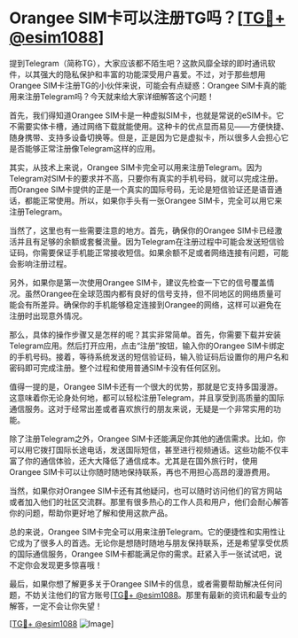 # Orangee SIM卡可以注册TG吗？[[TG💪+ @esim1088](https://t.me/s/esim1088)]

提到Telegram（简称TG），大家应该都不陌生吧？这款风靡全球的即时通讯软件，以其强大的隐私保护和丰富的功能深受用户喜爱。不过，对于那些想用Orangee SIM卡注册TG的小伙伴来说，可能会有点疑惑：Orangee SIM卡真的能用来注册Telegram吗？今天就来给大家详细解答这个问题！

首先，我们得知道Orangee SIM卡是一种虚拟SIM卡，也就是常说的eSIM卡。它不需要实体卡槽，通过网络下载就能使用。这种卡的优点显而易见——方便快捷、随身携带、支持多设备切换等。但是，正是因为它是虚拟卡，所以很多人会担心它是否能够正常注册像Telegram这样的应用。

其实，从技术上来说，Orangee SIM卡完全可以用来注册Telegram。因为Telegram对SIM卡的要求并不高，只要你有真实的手机号码，就可以完成注册。而Orangee SIM卡提供的正是一个真实的国际号码，无论是短信验证还是语音通话，都能正常使用。所以，如果你手头有一张Orangee SIM卡，完全可以用它来注册Telegram。

当然了，这里也有一些需要注意的地方。首先，确保你的Orangee SIM卡已经激活并且有足够的余额或套餐流量。因为Telegram在注册过程中可能会发送短信验证码，你需要保证手机能正常接收短信。如果余额不足或者网络连接有问题，可能会影响注册过程。

另外，如果你是第一次使用Orangee SIM卡，建议先检查一下它的信号覆盖情况。虽然Orangee在全球范围内都有良好的信号支持，但不同地区的网络质量可能会有所差异。确保你的手机能够稳定连接到Orangee的网络，这样可以避免在注册时出现意外情况。

那么，具体的操作步骤又是怎样的呢？其实非常简单。首先，你需要下载并安装Telegram应用。然后打开应用，点击“注册”按钮，输入你的Orangee SIM卡绑定的手机号码。接着，等待系统发送的短信验证码，输入验证码后设置你的用户名和密码即可完成注册。整个过程和使用普通SIM卡没有任何区别。

值得一提的是，Orangee SIM卡还有一个很大的优势，那就是它支持多国漫游。这意味着你无论身处何地，都可以轻松注册Telegram，并且享受到高质量的国际通信服务。这对于经常出差或者喜欢旅行的朋友来说，无疑是一个非常实用的功能。

除了注册Telegram之外，Orangee SIM卡还能满足你其他的通信需求。比如，你可以用它拨打国际长途电话，发送国际短信，甚至进行视频通话。这些功能不仅丰富了你的通信体验，还大大降低了通信成本。尤其是在国外旅行时，使用Orangee SIM卡可以让你随时随地保持联系，再也不用担心高昂的漫游费用。

当然，如果你对Orangee SIM卡还有其他疑问，也可以随时访问他们的官方网站或者加入他们的社区交流群。那里有很多热心的工作人员和用户，他们会耐心解答你的问题，帮助你更好地了解和使用这款产品。

总的来说，Orangee SIM卡完全可以用来注册Telegram。它的便捷性和实用性让它成为了很多人的首选。无论你是想随时随地与朋友保持联系，还是希望享受优质的国际通信服务，Orangee SIM卡都能满足你的需求。赶紧入手一张试试吧，说不定你会发现更多惊喜哦！

最后，如果你想了解更多关于Orangee SIM卡的信息，或者需要帮助解决任何问题，不妨关注他们的官方账号[[TG💪+ @esim1088](https://t.me/s/esim1088)。那里有最新的资讯和最专业的解答，一定不会让你失望！ 

[[TG💪+ @esim1088](https://t.me/s/esim1088) ![Image](https://i.postimg.cc/4NQfJmqS/Snipaste-2025-05-13-00-14-12.png)]